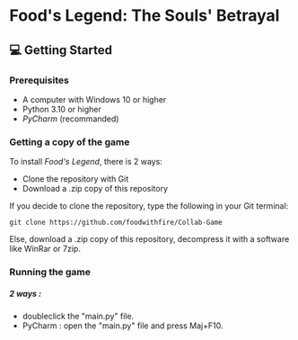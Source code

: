 # Food's Legend: The Souls' Betrayal

## :computer: Getting Started

### Prerequisites
- A computer with Windows 10 or higher
- Python 3.10 or higher
- *PyCharm* (recommanded)

### Getting a copy of the game

To install *Food's Legend*, there is 2 ways:
- Clone the repository with Git
- Download a .zip copy of this repository

If you decide to clone the repository, type the following in your Git terminal:

    git clone https://github.com/foodwithfire/Collab-Game

Else, download a .zip copy of this repository, decompress it with a software like WinRar or 7zip.

### Running the game
##### 2 ways :
- doubleclick the "main.py" file.
- PyCharm : open the "main.py" file and press Maj+F10.